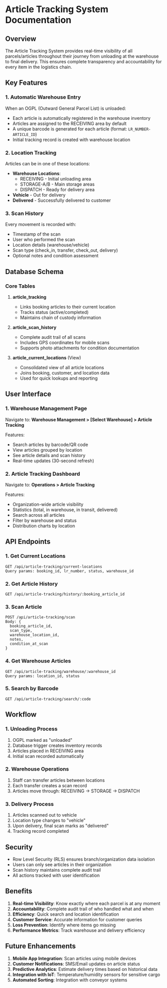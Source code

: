 # Article Tracking System Documentation

## Overview
The Article Tracking System provides real-time visibility of all parcels/articles throughout their journey from unloading at the warehouse to final delivery. This ensures complete transparency and accountability for every item in the logistics chain.

## Key Features

### 1. Automatic Warehouse Entry
When an OGPL (Outward General Parcel List) is unloaded:
- Each article is automatically registered in the warehouse inventory
- Articles are assigned to the RECEIVING area by default
- A unique barcode is generated for each article (format: `LR_NUMBER-ARTICLE_ID`)
- Initial tracking record is created with warehouse location

### 2. Location Tracking
Articles can be in one of these locations:
- **Warehouse Locations**:
  - RECEIVING - Initial unloading area
  - STORAGE-A/B - Main storage areas
  - DISPATCH - Ready for delivery area
- **Vehicle** - Out for delivery
- **Delivered** - Successfully delivered to customer

### 3. Scan History
Every movement is recorded with:
- Timestamp of the scan
- User who performed the scan
- Location details (warehouse/vehicle)
- Scan type (check_in, transfer, check_out, delivery)
- Optional notes and condition assessment

## Database Schema

### Core Tables

1. **article_tracking**
   - Links booking articles to their current location
   - Tracks status (active/completed)
   - Maintains chain of custody information

2. **article_scan_history**
   - Complete audit trail of all scans
   - Includes GPS coordinates for mobile scans
   - Supports photo attachments for condition documentation

3. **article_current_locations** (View)
   - Consolidated view of all article locations
   - Joins booking, customer, and location data
   - Used for quick lookups and reporting

## User Interface

### 1. Warehouse Management Page
Navigate to: **Warehouse Management > [Select Warehouse] > Article Tracking**

Features:
- Search articles by barcode/QR code
- View articles grouped by location
- See article details and scan history
- Real-time updates (30-second refresh)

### 2. Article Tracking Dashboard
Navigate to: **Operations > Article Tracking**

Features:
- Organization-wide article visibility
- Statistics (total, in warehouse, in transit, delivered)
- Search across all articles
- Filter by warehouse and status
- Distribution charts by location

## API Endpoints

### 1. Get Current Locations
```
GET /api/article-tracking/current-locations
Query params: booking_id, lr_number, status, warehouse_id
```

### 2. Get Article History
```
GET /api/article-tracking/history/:booking_article_id
```

### 3. Scan Article
```
POST /api/article-tracking/scan
Body: {
  booking_article_id,
  scan_type,
  warehouse_location_id,
  notes,
  condition_at_scan
}
```

### 4. Get Warehouse Articles
```
GET /api/article-tracking/warehouse/:warehouse_id
Query params: location_id, status
```

### 5. Search by Barcode
```
GET /api/article-tracking/search/:code
```

## Workflow

### 1. Unloading Process
1. OGPL marked as "unloaded"
2. Database trigger creates inventory records
3. Articles placed in RECEIVING area
4. Initial scan recorded automatically

### 2. Warehouse Operations
1. Staff can transfer articles between locations
2. Each transfer creates a scan record
3. Articles move through: RECEIVING → STORAGE → DISPATCH

### 3. Delivery Process
1. Articles scanned out to vehicle
2. Location type changes to "vehicle"
3. Upon delivery, final scan marks as "delivered"
4. Tracking record completed

## Security

- Row Level Security (RLS) ensures branch/organization data isolation
- Users can only see articles in their organization
- Scan history maintains complete audit trail
- All actions tracked with user identification

## Benefits

1. **Real-time Visibility**: Know exactly where each parcel is at any moment
2. **Accountability**: Complete audit trail of who handled what and when
3. **Efficiency**: Quick search and location identification
4. **Customer Service**: Accurate information for customer queries
5. **Loss Prevention**: Identify where items go missing
6. **Performance Metrics**: Track warehouse and delivery efficiency

## Future Enhancements

1. **Mobile App Integration**: Scan articles using mobile devices
2. **Customer Notifications**: SMS/Email updates on article status
3. **Predictive Analytics**: Estimate delivery times based on historical data
4. **Integration with IoT**: Temperature/humidity sensors for sensitive cargo
5. **Automated Sorting**: Integration with conveyor systems